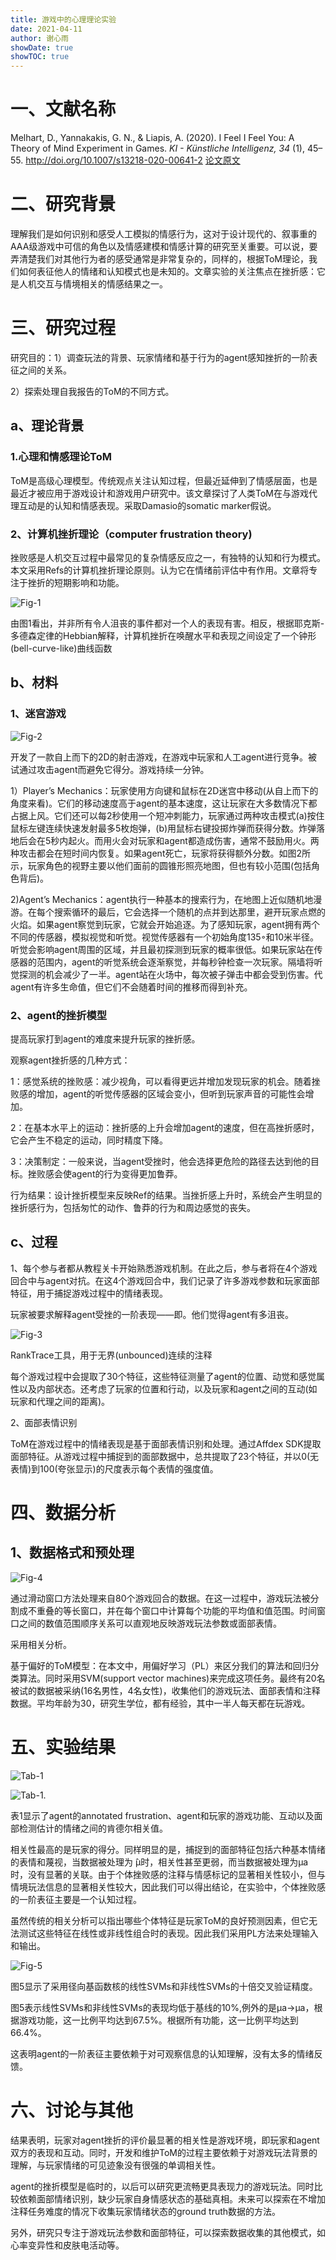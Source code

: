 ```yaml
---
title: 游戏中的心理理论实验
date: 2021-04-11
author: 谢心雨
showDate: true
showTOC: true
---
```


# 一、文献名称

Melhart, D., Yannakakis, G. N., & Liapis, A. (2020). I Feel I Feel You: A Theory of Mind Experiment in Games. *KI - Künstliche Intelligenz, 34* (1), 45–55. http://doi.org/10.1007/s13218-020-00641-2
[论文原文](../Source_Files/2021-04-11-XXY1.pdf)

# 二、研究背景

​		理解我们是如何识别和感受人工模拟的情感行为，这对于设计现代的、叙事重的AAA级游戏中可信的角色以及情感建模和情感计算的研究至关重要。可以说，要弄清楚我们对其他行为者的感受通常是非常复杂的，同样的，根据ToM理论，我们如何表征他人的情绪和认知模式也是未知的。文章实验的关注焦点在挫折感：它是人机交互与情境相关的情感结果之一。

# 三、研究过程

研究目的：1）调查玩法的背景、玩家情绪和基于行为的agent感知挫折的一阶表征之间的关系。

2）探索处理自我报告的ToM的不同方式。

## a、理论背景

### 1.心理和情感理论ToM

ToM是高级心理模型。传统观点关注认知过程，但最近延伸到了情感层面，也是最近才被应用于游戏设计和游戏用户研究中。该文章探讨了人类ToM在与游戏代理互动是的认知和情感表现。采取Damasio的somatic marker假说。

### 2、计算机挫折理论（computer frustration theory)

挫败感是人机交互过程中最常见的复杂情感反应之一，有独特的认知和行为模式。本文采用Refs的计算机挫折理论原则。认为它在情绪前评估中有作用。文章将专注于挫折的短期影响和功能。

![Fig-1](../Supporting_Information/2021-04-11-XXY1-Fig-1.png)

由图1看出，并非所有令人沮丧的事件都对一个人的表现有害。相反，根据耶克斯-多德森定律的Hebbian解释，计算机挫折在唤醒水平和表现之间设定了一个钟形(bell-curve-like)曲线函数

## b、材料

### 1、迷宫游戏

![Fig-2](../Supporting_Information/2021-04-11-XXY1-Fig-2.png)

开发了一款自上而下的2D的射击游戏，在游戏中玩家和人工agent进行竞争。被试通过攻击agent而避免它得分。游戏持续一分钟。

1）Player’s Mechanics：玩家使用方向键和鼠标在2D迷宫中移动(从自上而下的角度来看)。它们的移动速度高于agent的基本速度，这让玩家在大多数情况下都占据上风。它们还可以每2秒使用一个短冲刺能力，玩家通过两种攻击模式(a)按住鼠标左键连续快速发射最多5枚炮弹，(b)用鼠标右键投掷炸弹而获得分数。炸弹落地后会在5秒内起火。而用火会对玩家和agent都造成伤害，通常不鼓励用火。两种攻击都会在短时间内恢复。如果agent死亡，玩家将获得额外分数。如图2所示，玩家角色的视野主要以他们面前的圆锥形照亮地图，但也有较小范围(包括角色背后)。

2)Agent’s Mechanics：agent执行一种基本的搜索行为，在地图上近似随机地漫游。在每个搜索循环的最后，它会选择一个随机的点并到达那里，避开玩家点燃的火焰。如果agent察觉到玩家，它就会开始追逐。为了感知玩家，agent拥有两个不同的传感器，模拟视觉和听觉。视觉传感器有一个初始角度135◦和10米半径。听觉会影响agent周围的区域，并且最初探测到玩家的概率很低。如果玩家站在传感器的范围内，agent的听觉系统会逐渐察觉，并每秒钟检查一次玩家。隔墙将听觉探测的机会减少了一半。agent站在火场中，每次被子弹击中都会受到伤害。代agent有许多生命值，但它们不会随着时间的推移而得到补充。

### 2、agent的挫折模型

提高玩家打到agent的难度来提升玩家的挫折感。

观察agent挫折感的几种方式：

1：感觉系统的挫败感：减少视角，可以看得更远并增加发现玩家的机会。随着挫败感的增加，agent的听觉传感器的区域会变小，但听到玩家声音的可能性会增加。

2：在基本水平上的运动：挫折感的上升会增加agent的速度，但在高挫折感时，它会产生不稳定的运动，同时精度下降。

3：决策制定：一般来说，当agent受挫时，他会选择更危险的路径去达到他的目标。挫败感会使agent的行为变得更加鲁莽。

行为结果：设计挫折模型来反映Ref的结果。当挫折感上升时，系统会产生明显的挫折感行为，包括匆忙的动作、鲁莽的行为和周边感觉的丧失。

## c、过程

1、每个参与者都从教程关卡开始熟悉游戏机制。在此之后，参与者将在4个游戏回合中与agent对抗。在这4个游戏回合中，我们记录了许多游戏参数和玩家面部特征，用于捕捉游戏过程中的情绪表现。

玩家被要求解释agent受挫的一阶表现——即。他们觉得agent有多沮丧。

![Fig-3](../Supporting_Information/2021-04-11-XXY1-Fig-3.png)

RankTrace工具，用于无界(unbounced)连续的注释

每个游戏过程中会提取了30个特征，这些特征测量了agent的位置、动觉和感觉属性以及内部状态。还考虑了玩家的位置和行动，以及玩家和agent之间的互动(如玩家和代理之间的距离)。

2、面部表情识别

ToM在游戏过程中的情绪表现是基于面部表情识别和处理。通过Affdex SDK提取面部特征。从游戏过程中捕捉到的面部数据中，总共提取了23个特征，并以0(无表情)到100(夸张显示)的尺度表示每个表情的强度值。

# 四、数据分析

## 1、数据格式和预处理

![Fig-4](../Supporting_Information/2021-04-11-XXY1-Fig-4.png)

通过滑动窗口方法处理来自80个游戏回合的数据。在这一过程中，游戏玩法被分割成不重叠的等长窗口，并在每个窗口中计算每个功能的平均值和值范围。时间窗口之间的数值范围顺序关系可以直观地反映游戏玩法参数或面部表情。

采用相关分析。

基于偏好的ToM模型：在本文中，用偏好学习（PL）来区分我们的算法和回归分类算法。同时采用SVM(support vector machines)来完成这项任务。最终有20名被试的数据被采纳(16名男性，4名女性)，收集他们的游戏玩法、面部表情和注释数据。平均年龄为30，研究生学位，都有经验，其中一半人每天都在玩游戏。

# 五、实验结果

![Tab-1](../Supporting_Information/2021-04-11-XXY1-Tab-1.png)

![Tab-1.](../Supporting_Information/2021-04-11-XXY1-Tab-1-1.png)

表1显示了agent的annotated frustration、agent和玩家的游戏功能、互动以及面部检测估计的情绪之间的肯德尔相关值。

相关性最高的是玩家的得分。同样明显的是，捕捉到的面部特征包括六种基本情绪的表情和蔑视，当数据被处理为 ̂μ时，相关性甚至更弱，而当数据被处理为μa时，没有显著的关联。由于个体挫败感的注释与情感标记的显著相关性较小，但与情境玩法信息的显著相关性较大，因此我们可以得出结论，在实验中，个体挫败感的一阶表征主要是一个认知过程。

虽然传统的相关分析可以指出哪些个体特征是玩家ToM的良好预测因素，但它无法测试这些特征在线性或非线性组合时的表现。因此我们采用PL方法来处理输入和输出。

![Fig-5](../Supporting_Information/2021-04-11-XXY1-Fig-5.png)

图5显示了采用径向基函数核的线性SVMs和非线性SVMs的十倍交叉验证精度。

图5表示线性SVMs和非线性SVMs的表现均低于基线的10%,例外的是μa→μa，根据游戏功能，这一比例平均达到67.5%。根据所有功能，这一比例平均达到66.4%。

这表明agent的一阶表征主要依赖于对可观察信息的认知理解，没有太多的情绪反馈。

# 六、讨论与其他

结果表明，玩家对agent挫折的评价最显著的相关性是游戏环境，即玩家和agent双方的表现和互动。同时，开发和维护ToM的过程主要依赖于对游戏玩法背景的理解，与玩家情绪的可见迹象没有很强的单调相关性。

agent的挫折模型是临时的，以后可以研究更流畅更具表现力的游戏玩法。同时比较依赖面部情绪识别，缺少玩家自身情感状态的基础真相。未来可以探索在不增加注释任务难度的情况下收集玩家情绪状态的ground truth数据的方法。

另外，研究只专注于游戏玩法参数和面部特征，可以探索数据收集的其他模式，如心率变异性和皮肤电活动等。
